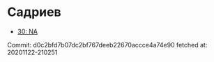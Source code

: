 # Садриев
- [30: NA](30.md)

Commit: d0c2bfd7b07dc2bf767deeb22670accce4a74e90
 fetched at: 20201122-210251
